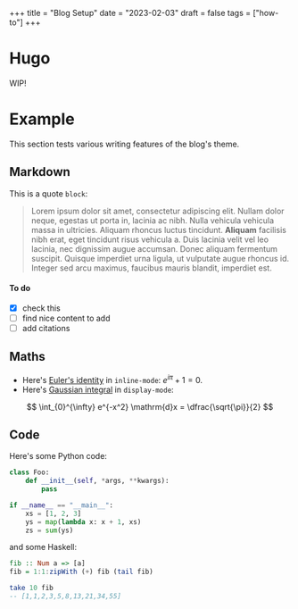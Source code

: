 +++
title = "Blog Setup"
date = "2023-02-03"
draft = false
tags = ["how-to"]
+++

# Hugo

WIP!

# Example

This section tests various writing features of the blog's theme.

## Markdown

This is a quote `block`:

> Lorem ipsum dolor sit amet, consectetur adipiscing elit. Nullam dolor neque, egestas ut porta in, lacinia ac nibh. Nulla vehicula vehicula massa in ultricies. Aliquam rhoncus luctus tincidunt. **Aliquam** facilisis nibh erat, eget tincidunt risus vehicula a. Duis lacinia velit vel leo lacinia, nec dignissim augue accumsan. Donec aliquam fermentum suscipit. Quisque imperdiet urna ligula, ut vulputate augue rhoncus id. Integer sed arcu maximus, faucibus mauris blandit, imperdiet est.

#### To do
- [x] check this
- [ ] find nice content to add
- [ ] add citations

## Maths

- Here's [Euler's identity](https://en.wikipedia.org/wiki/Euler%27s_identity) in `inline-mode`:
$e^{i \pi} + 1 = 0$.
- Here's [Gaussian integral](https://en.wikipedia.org/wiki/Gaussian_integral) in `display-mode`:

$$
\int_{0}^{\infty} e^{-x^2} \mathrm{d}x = \dfrac{\sqrt{\pi}}{2}
$$


## Code

Here's some Python code:
```python
class Foo:
    def __init__(self, *args, **kwargs):
        pass

if __name__ == "__main__":
    xs = [1, 2, 3]
    ys = map(lambda x: x + 1, xs)
    zs = sum(ys)
```

and some Haskell:
```haskell
fib :: Num a => [a]
fib = 1:1:zipWith (+) fib (tail fib)

take 10 fib
-- [1,1,2,3,5,8,13,21,34,55]
```

